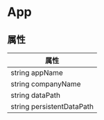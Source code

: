 # App

## 属性

| 属性                        |
| ------------------------- |
| string appName            |
| string companyName        |
| string dataPath           |
| string persistentDataPath |
